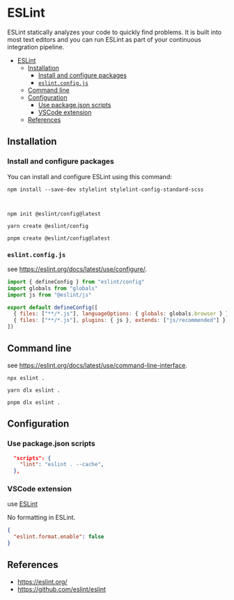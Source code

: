 # ESLint

ESLint statically analyzes your code to quickly find problems. It is built into most text editors and you can run ESLint as part of your continuous integration pipeline.

- [ESLint](#eslint)
  - [Installation](#installation)
    - [Install and configure packages](#install-and-configure-packages)
    - [`eslint.config.js`](#eslintconfigjs)
  - [Command line](#command-line)
  - [Configuration](#configuration)
    - [Use package.json scripts](#use-packagejson-scripts)
    - [VSCode extension](#vscode-extension)
  - [References](#references)

## Installation

### Install and configure packages

You can install and configure ESLint using this command:

```shell
npm install --save-dev stylelint stylelint-config-standard-scss



npm init @eslint/config@latest
```

```shell
yarn create @eslint/config
```

```shell
pnpm create @eslint/config@latest
```

### `eslint.config.js`

see <https://eslint.org/docs/latest/use/configure/>.

```js
import { defineConfig } from "eslint/config"
import globals from "globals"
import js from "@eslint/js"

export default defineConfig([
  { files: ["**/*.js"], languageOptions: { globals: globals.browser } },
  { files: ["**/*.js"], plugins: { js }, extends: ["js/recommended"] },
])
```

## Command line

see <https://eslint.org/docs/latest/use/command-line-interface>.

```shell
npx eslint .
```

```shell
yarn dlx eslint .
```

```shell
pnpm dlx eslint .
```

## Configuration

### Use package.json scripts

```json
  "scripts": {
    "lint": "eslint . --cache",
  },
```

### VSCode extension

use [ESLint](https://marketplace.visualstudio.com/items?itemName=dbaeumer.vscode-eslint)

No formatting in ESLint.

```json
{
  "eslint.format.enable": false
}
```

## References

- <https://eslint.org/>
- <https://github.com/eslint/eslint>
